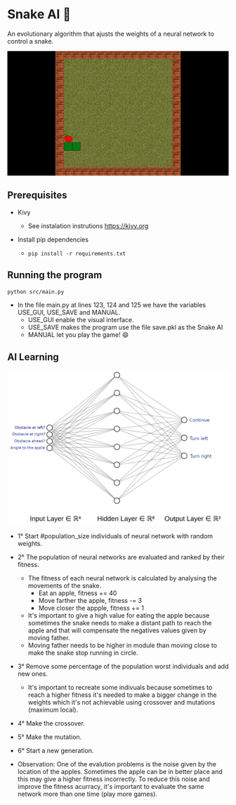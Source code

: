 # Snake AI :snake:

An evolutionary algorithm that ajusts the weights of a neural network to control a snake. 

<p align="center">
  <a href="Snake AI">
    <img src="https://github.com/PauloLemgruberJeunon/AI_Snake/blob/master/snake_ai.gif?raw=true" />
  </a>
</p>

## Prerequisites

* Kivy  
  * See instalation instrutions https://kivy.org

* Install pip dependencies  
  * ```pip install -r requirements.txt```

## Running the program
```
python src/main.py
```

* In the file main.py at lines 123, 124 and 125 we have the variables USE_GUI, USE_SAVE and MANUAL. 
  * USE_GUI enable the visual interface.
  * USE_SAVE makes the program use the file save.pkl as the Snake AI
  * MANUAL let you play the game! :smile:

## AI Learning  
  <img src="nn.png" align="center" width="520">

* 1° Start #population_size individuals of neural network with random weights.  
* 2° The population of neural networks are evaluated and ranked by their fitness.
  * The fitness of each neural network is calculated by analysing the movements of the snake.
      * Eat an apple, fitness += 40  
      * Move farther the apple, fitness -= 3  
      * Move closer the appple, fitness += 1  
  * It's important to give a high value for eating the apple because sometimes the snake needs to make a distant path to reach the apple and that will compensate the negatives values given by moving father.  
  * Moving father needs to be higher in module than moving close to make the snake stop running in circle.

* 3° Remove some percentage of the population worst individuals and add new ones.
  * It's important to recreate some indivuals because sometimes to reach a higher fitness it's needed to make a bigger change in the weights which it's not achievable using crossover and mutations (maximum local).

* 4° Make the crossover.
* 5° Make the mutation.
* 6° Start a new generation.

* Observation: One of the evalution problems is the noise given by the location of the apples. Sometimes the apple can be in better place and this may give a higher fitness incorrectly. To reduce this noise and improve the fitness acurracy, it's important to evaluate the same network more than one time (play more games).

